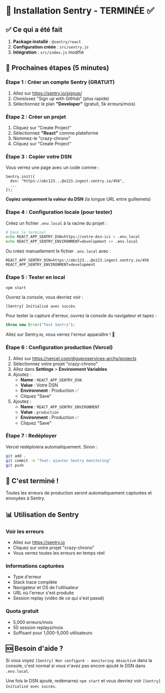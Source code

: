 # 🎯 Installation Sentry - TERMINÉE ✅

## ✅ Ce qui a été fait

1. **Package installé** : `@sentry/react`
2. **Configuration créée** : `src/sentry.js`
3. **Intégration** : `src/index.js` modifié

## 📝 Prochaines étapes (5 minutes)

### Étape 1 : Créer un compte Sentry (GRATUIT)

1. Allez sur https://sentry.io/signup/
2. Choisissez "Sign up with GitHub" (plus rapide)
3. Sélectionnez le plan **"Developer"** (gratuit, 5k erreurs/mois)

### Étape 2 : Créer un projet

1. Cliquez sur "Create Project"
2. Sélectionnez **"React"** comme plateforme
3. Nommez-le "crazy-chrono"
4. Cliquez sur "Create Project"

### Étape 3 : Copier votre DSN

Vous verrez une page avec un code comme :
```
Sentry.init({
  dsn: "https://abc123...@o123.ingest.sentry.io/456",
  ...
});
```

**Copiez uniquement la valeur du DSN** (la longue URL entre guillemets)

### Étape 4 : Configuration locale (pour tester)

Créez un fichier `.env.local` à la racine du projet :

```bash
# Dans le terminal
echo REACT_APP_SENTRY_DSN=https://votre-dsn-ici > .env.local
echo REACT_APP_SENTRY_ENVIRONMENT=development >> .env.local
```

Ou créez manuellement le fichier `.env.local` avec :
```
REACT_APP_SENTRY_DSN=https://abc123...@o123.ingest.sentry.io/456
REACT_APP_SENTRY_ENVIRONMENT=development
```

### Étape 5 : Tester en local

```bash
npm start
```

Ouvrez la console, vous devriez voir :
```
[Sentry] Initialisé avec succès
```

Pour tester la capture d'erreur, ouvrez la console du navigateur et tapez :
```javascript
throw new Error("Test Sentry");
```

Allez sur Sentry.io, vous verrez l'erreur apparaître ! 🎉

### Étape 6 : Configuration production (Vercel)

1. Allez sur https://vercel.com/digyproservices-archs/projects
2. Sélectionnez votre projet "crazy-chrono"
3. Allez dans **Settings** > **Environment Variables**
4. Ajoutez :
   - **Name** : `REACT_APP_SENTRY_DSN`
   - **Value** : Votre DSN
   - **Environment** : Production ✅
   - Cliquez "Save"
5. Ajoutez :
   - **Name** : `REACT_APP_SENTRY_ENVIRONMENT`
   - **Value** : `production`
   - **Environment** : Production ✅
   - Cliquez "Save"

### Étape 7 : Redéployer

Vercel redéploiera automatiquement. Sinon :
```bash
git add .
git commit -m "feat: ajouter Sentry monitoring"
git push
```

## 🎉 C'est terminé !

Toutes les erreurs de production seront automatiquement capturées et envoyées à Sentry.

## 📊 Utilisation de Sentry

### Voir les erreurs
- Allez sur https://sentry.io
- Cliquez sur votre projet "crazy-chrono"
- Vous verrez toutes les erreurs en temps réel

### Informations capturées
- Type d'erreur
- Stack trace complète
- Navigateur et OS de l'utilisateur
- URL où l'erreur s'est produite
- Session replay (vidéo de ce qui s'est passé)

### Quota gratuit
- 5,000 erreurs/mois
- 50 session replays/mois
- Suffisant pour 1,000-5,000 utilisateurs

## 🆘 Besoin d'aide ?

Si vous voyez `[Sentry] Non configuré - monitoring désactivé` dans la console, c'est normal si vous n'avez pas encore ajouté le DSN dans `.env.local`.

Une fois le DSN ajouté, redémarrez `npm start` et vous devriez voir `[Sentry] Initialisé avec succès`.
